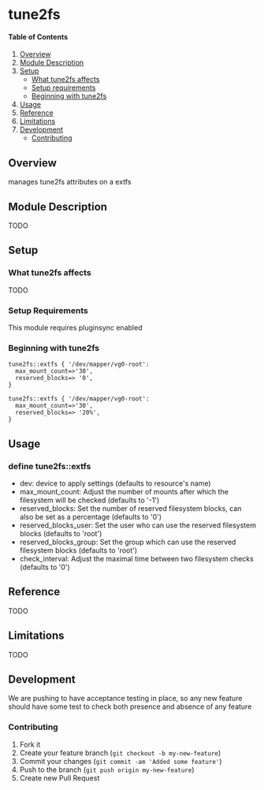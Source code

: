 # tune2fs

#### Table of Contents

1. [Overview](#overview)
2. [Module Description](#module-description)
3. [Setup](#setup)
    * [What tune2fs affects](#what-tune2fs-affects)
    * [Setup requirements](#setup-requirements)
    * [Beginning with tune2fs](#beginning-with-tune2fs)
4. [Usage](#usage)
5. [Reference](#reference)
5. [Limitations](#limitations)
6. [Development](#development)
    * [Contributing](#contributing)

## Overview

manages tune2fs attributes on a extfs

## Module Description

TODO

## Setup

### What tune2fs affects

TODO

### Setup Requirements

This module requires pluginsync enabled

### Beginning with tune2fs

```puppet
tune2fs::extfs { '/dev/mapper/vg0-root':
  max_mount_count=>'30',
  reserved_blocks=> '0',
}
```

```puppet
tune2fs::extfs { '/dev/mapper/vg0-root':
  max_mount_count=>'30',
  reserved_blocks=> '20%',
}
```

## Usage

### define tune2fs::extfs
* dev: device to apply settings (defaults to resource's name)
* max_mount_count: Adjust the number of mounts after which the filesystem will be checked (defaults to '-1')
* reserved_blocks: Set the number of reserved filesystem blocks, can also be set as a percentage (defaults to '0')
* reserved_blocks_user: Set  the user who can use the reserved filesystem blocks (defaults to 'root')
* reserved_blocks_group: Set  the  group  which  can  use the reserved filesystem blocks (defaults to 'root')
* check_interval: Adjust the maximal time between two filesystem checks (defaults to '0')

## Reference

TODO

## Limitations

TODO

## Development

We are pushing to have acceptance testing in place, so any new feature should
have some test to check both presence and absence of any feature

### Contributing

1. Fork it
2. Create your feature branch (`git checkout -b my-new-feature`)
3. Commit your changes (`git commit -am 'Added some feature'`)
4. Push to the branch (`git push origin my-new-feature`)
5. Create new Pull Request

